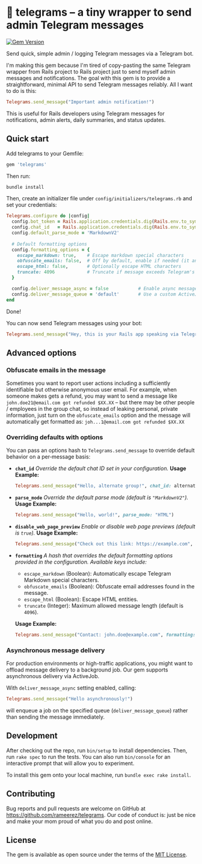 # 💬 telegrams – a tiny wrapper to send admin Telegram messages

[![Gem Version](https://badge.fury.io/rb/telegrams.svg)](https://badge.fury.io/rb/telegrams)

Send quick, simple admin / logging Telegram messages via a Telegram bot.

I'm making this gem because I'm tired of copy-pasting the same Telegram wrapper from Rails project to Rails project just to send myself admin messages and notifications. The goal with this gem is to provide a straightforward, minimal API to send Telegram messages reliably. All I want to do is this:

```ruby
Telegrams.send_message("Important admin notification!")
```

This is useful for Rails developers using Telegram messages for notifications, admin alerts, daily summaries, and status updates.

## Quick start

Add telegrams to your Gemfile:

```ruby
gem 'telegrams'
```

Then run:

```bash
bundle install
```

Then, create an initializer file under `config/initializers/telegrams.rb` and set your credentials:

```ruby
Telegrams.configure do |config|
  config.bot_token = Rails.application.credentials.dig(Rails.env.to_sym, :telegram, :bot_token)
  config.chat_id   = Rails.application.credentials.dig(Rails.env.to_sym, :telegram, :chat_id)
  config.default_parse_mode = 'MarkdownV2'
  
  # Default formatting options
  config.formatting_options = {
    escape_markdown: true,    # Escape markdown special characters
    obfuscate_emails: false,  # Off by default, enable if needed (it anonymizes email addresses in the message to things like abc...d@gmail.com)
    escape_html: false,       # Optionally escape HTML characters
    truncate: 4096            # Truncate if message exceeds Telegram's limit (or a custom limit)
  }

  config.deliver_message_async = false           # Enable async message delivery with ActiveJob (enqueue the send_message call to offload message sending from the request cycle)
  config.deliver_message_queue = 'default'       # Use a custom ActiveJob queue
end
```

Done!

You can now send Telegram messages using your bot:

```ruby
Telegrams.send_message("Hey, this is your Rails app speaking via Telegram!")
```

## Advanced options

### Obfuscate emails in the message

Sometimes you want to report user actions including a sufficiently identifiable but otherwise anonymous user email. For example, when someone makes gets a refund, you may want to send a message like `john.doe21@email.com got refunded $XX.XX` – but there may be other people / employees in the group chat, so instead of leaking personal, private information, just turn on the `obfuscate_emails` option and the message will automatically get formatted as: `joh...1@email.com got refunded $XX.XX`

### Overriding defaults with options

You can pass an options hash to `Telegrams.send_message` to override default behavior on a per‑message basis:

- **`chat_id`**
  *Override the default chat ID set in your configuration.*
  **Usage Example:**
  ```ruby
  Telegrams.send_message("Hello, alternate group!", chat_id: alternate_chat_id)
  ```

- **`parse_mode`**
  *Override the default parse mode (default is `"MarkdownV2"`).*
  **Usage Example:**
  ```ruby
  Telegrams.send_message("Hello, world!", parse_mode: "HTML")
  ```

- **`disable_web_page_preview`**
  *Enable or disable web page previews (default is `true`).*
  **Usage Example:**
  ```ruby
  Telegrams.send_message("Check out this link: https://example.com", disable_web_page_preview: false)
  ```

- **`formatting`**
  *A hash that overrides the default formatting options provided in the configuration. Available keys include:*
  - `escape_markdown` (Boolean): Automatically escape Telegram Markdown special characters.
  - `obfuscate_emails` (Boolean): Obfuscate email addresses found in the message.
  - `escape_html` (Boolean): Escape HTML entities.
  - `truncate` (Integer): Maximum allowed message length (default is `4096`).
  
  **Usage Example:**
  ```ruby
  Telegrams.send_message("Contact: john.doe@example.com", formatting: { obfuscate_emails: true })
  ```

### Asynchronous message delivery

For production environments or high-traffic applications, you might want to offload message delivery to a background job. Our gem supports asynchronous delivery via ActiveJob.

With `deliver_message_async` setting enabled, calling:
```ruby
Telegrams.send_message("Hello asynchronously!")
```

will enqueue a job on the specified queue (`deliver_message_queue`) rather than sending the message immediately.

## Development

After checking out the repo, run `bin/setup` to install dependencies. Then, run `rake spec` to run the tests. You can also run `bin/console` for an interactive prompt that will allow you to experiment.

To install this gem onto your local machine, run `bundle exec rake install`.

## Contributing

Bug reports and pull requests are welcome on GitHub at https://github.com/rameerez/telegrams. Our code of conduct is: just be nice and make your mom proud of what you do and post online.

## License

The gem is available as open source under the terms of the [MIT License](https://opensource.org/licenses/MIT).
